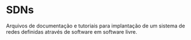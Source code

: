 SDNs
====

Arquivos de documentação e tutoriais para implantação de um sistema de redes definidas através de software em software livre.
